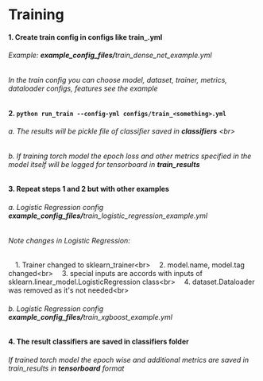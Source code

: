 # Training


#### 1. Create train config in **configs** like train_<something>.yml
###### Example: **example_config_files/**_train_dense_net_example.yml_
###### In the train config you can choose model, dataset, trainer, metrics, dataloader configs, features see the example

#### 2. `python run_train --config-yml configs/train_<something>.yml`
###### a. The results will be pickle file of classifier saved in **classifiers** <br\>
###### b. If training torch model the epoch loss and other metrics specified in the model itself will be logged for tensorboard in **train_results**

#### 3. Repeat steps 1 and 2 but with other examples
###### a. Logistic Regression config **example_config_files/**_train_logistic_regression_example.yml_
###### Note changes in Logistic Regression:
&emsp;1. Trainer changed to sklearn_trainer<br\>
&emsp;2. model.name, model.tag changed<br\>
&emsp;3. special inputs are accords with inputs of sklearn.linear_model.LogisticRegression class<br\>
&emsp;4. dataset.Dataloader was removed as it's not needed<br\>
###### b. Logistic Regression config **example_config_files/**_train_xgboost_example.yml_

#### 4. The result classifiers are saved in classifiers folder
###### If trained torch model the epoch wise and additional metrics are saved in train_results in **tensorboard** format






